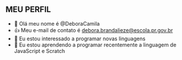 ## MEU PERFIL
- 👋 Olá meu nome é @DeboraCamila
- 👍 Meu e-mail de contato é debora.brandalieze@escola.pr.gov.br
- 👀 Eu estou interessado a programar novas linguagens
- 🌱 Eu estou aprendendo a programar recentemente a linguagem de JavaScript e Scratch


<!---
DeboraCamila/DeboraCamila is a ✨ special ✨ repository because its `README.md` (this file) appears on your GitHub profile.
You can click the Preview link to take a look at your changes.
--->
